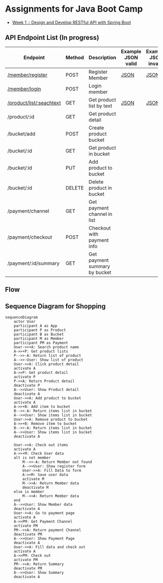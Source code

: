 # Assignments for Java Boot Camp
* [Week 1 :: Design and Develop RESTful API with Spring Boot](https://github.com/up1/assignment-java-boot-camp/wiki/Week-01)

## API Endpoint List (In progress)
|Endpoint|Method|Description|Example JSON valid|Example JSON invalid|
|-|-|-|-|-|
|[/member/register](https://github.com/K-dotdev/assignment-java-boot-camp/wiki/API-Endpoint#sign-up)|POST|Register Member|[JSON](https://github.com/K-dotdev/assignment-java-boot-camp/wiki/API-Endpoint#response-valid)|[JSON](https://github.com/K-dotdev/assignment-java-boot-camp/wiki/API-Endpoint#response-invalid)|
|[/member/login](https://github.com/K-dotdev/assignment-java-boot-camp/wiki/API-Endpoint#sign-in)|POST|Login member|||
|[/product/list/:seachtext](https://github.com/K-dotdev/assignment-java-boot-camp/wiki/API-Endpoint#product-list)|GET|Get product list by text|[JSON](https://github.com/K-dotdev/assignment-java-boot-camp/wiki/API-Endpoint#response-valid-2)|[JSON](https://github.com/K-dotdev/assignment-java-boot-camp/wiki/API-Endpoint#response-invalid-2)|
|/product/:id|GET|Get product detail|||
|/bucket/add|POST|Create product bucket|||
|/bucket/:id|GET|Get product in bucket|||
|/bucket/:id|PUT|Add product to bucket|||
|/bucket/:id|DELETE|Delete product in bucket|||
|/payment/channel|GET|Get payment channel in list|||
|/payment/checkout|POST|Checkout with payment info|||
|/payment/:id/summary|GET|Get payment summary by bucket|||

## Flow

## Sequence Diagram for Shopping

```mermaid
sequenceDiagram
    actor User
    participant A as App
    participant P as Product
    participant B as Bucket
    participant M as Member
    participant PM as Payment
    User->>+A: Search product name
    A->>+P: Get product lists
    P-->>-A: Return list of product
    A-->>-User: Show list of product
    User->>A: Click product detail
    activate A
    A->>P: Get product detail
    activate P
    P->>A: Return Product detail
    deactivate P
    A-->>User: Show Product detail
    deactivate A
    User->>A: Add product to bucket
    activate A
    A->>+B: Add item to bucket
    B-->>-A: Return items list in bucket
    A-->>User: Show items list in bucket
    User->>A: Remove product to bucket
    A->>+B: Remove item to bucket
    B-->>-A: Return items list in bucket
    A-->>User: Show items list in bucket
    deactivate A
    
    User->>A: Check out items
    activate A
    A->>+M: Check User data
    alt is not member
        M-->>-A: Return Member not found
        A-->>User: Show register form
        User->>A: Fill Data to form
        A->>M: Save user data
        activate M
        M-->>A: Return Member data
        deactivate M
    else is member
        M-->>A: Return Member data
    end
    A-->>User: Show Member data
    deactivate A
    User->>A: Go to payment page
    activate A
    A->>PM: Get Payment Channel
    activate PM
    PM-->>A: Return payment Channel
    deactivate PM
    A-->>User: Show Payment Page
    deactivate A
    User->>A: Fill data and check out
    activate A
    A->>PM: Check out
    activate PM
    PM-->>A: Return Summary
    deactivate PM
    A-->>User: Show Summary
    deactivate A
```
